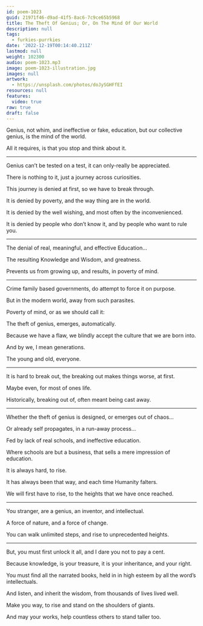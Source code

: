 ```yaml
---
id: poem-1023
guid: 21971f46-d9ad-41f5-8ac6-7c9ce65b5968
title: The Theft Of Genius; Or, On The Mind Of Our World
description: null
tags:
  - furkies-purrkies
date: '2022-12-19T00:14:40.211Z'
lastmod: null
weight: 102300
audio: poem-1023.mp3
image: poem-1023-illustration.jpg
images: null
artwork:
  - https://unsplash.com/photos/doJySGHFfEI
resources: null
features:
  video: true
raw: true
draft: false
---
```


Genius, not whim, and ineffective or fake, education,
but our collective genius, is the mind of the world.

All it requires,
is that you stop and think about it.

---

Genius can’t be tested on a test,
it can only-really be appreciated.

There is nothing to it,
just a journey across curiosities.

This journey is denied at first,
so we have to break through.

It is denied by poverty,
and the way thing are in the world.

It is denied by the well wishing,
and most often by the inconvenienced.

It is denied by people who don’t know it,
and by people who want to rule you.

---

The denial of real, meaningful,
and effective Education…

The resulting Knowledge
and  Wisdom, and greatness.

Prevents us from growing up,
and results, in poverty of mind.

---

Crime family based governments,
do attempt to force it on purpose.

But in the modern world,
away from such parasites.

Poverty of mind,
or as we should call it:

The theft of genius,
emerges, automatically.

Because we have a flaw,
we blindly accept the culture that we are born into.

And by we,
I mean generations.

The young and old,
everyone.

---

It is hard to break out,
the breaking out makes things worse, at first.

Maybe even,
for most of ones life.

Historically, breaking out of,
often meant being cast away.

---

Whether the theft of genius is designed,
or emerges out of chaos…

Or already self propagates,
in a run-away process…

Fed by lack of real schools,
and ineffective education.

Where schools are but a business,
that sells a mere impression of education.

It is always hard,
to rise.

It has always been that way,
and each time Humanity falters.

We will first have to rise,
to the heights that we have once reached.

---

You stranger, are a genius,
an inventor, and intellectual.

A force of nature,
and a force of change.

You can walk unlimited steps,
and rise to unprecedented heights.

---

But, you must first unlock it all,
and I dare you not to pay a cent.

Because knowledge, is your treasure,
it is your inheritance, and your right.

You must find all the narrated books,
held in in high esteem by all the word’s intellectuals.

And listen, and inherit the wisdom,
from thousands of lives lived well.

Make you way,
to rise and stand on the shoulders of giants.

And may your works,
help countless others to stand taller too.
